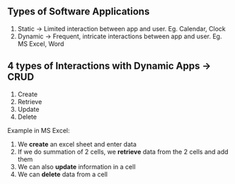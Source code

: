 ## Types of Software Applications
1. Static -> Limited interaction between app and user. Eg. Calendar, Clock
2. Dynamic -> Frequent, intricate interactions between app and user. Eg. MS Excel, Word

## 4 types of Interactions with Dynamic Apps -> CRUD
1. Create
2. Retrieve
3. Update
4. Delete

Example in MS Excel:
1. We **create** an excel sheet and enter data
2. If we do summation of 2 cells, we **retrieve** data from the 2 cells and add them
3. We can also **update** information in a cell
4. We can **delete** data from a cell



